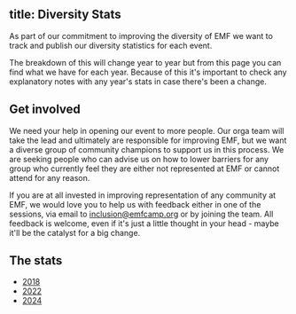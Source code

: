 title: Diversity Stats
---

As part of our commitment to improving the diversity of EMF we want to track and
publish our diversity statistics for each event.

The breakdown of this will change year to year but from this page you can find
what we have for each year. Because of this it's important to check any explanatory
notes with any year's stats in case there's been a change.

## Get involved

We need your help in opening our event to more people. Our orga team will take
the lead and ultimately are responsible for improving EMF, but we want a diverse
group of community champions to support us in this process. We are seeking people
who can advise us on how to lower barriers for any group who currently feel they
are either not represented at EMF or cannot attend for any reason.

If you are at all invested in improving representation of any community at EMF,
we would love you to help us with feedback either in one of the sessions, via
email to [inclusion@emfcamp.org](mailto:inclusion@emfcamp.org) or by joining the team. All feedback is
welcome, even if it's just a little thought in your head - maybe it'll be the
catalyst for a big change.

## The stats

* [2018](diversity/2018)
* [2022](diversity/2022)
* [2024](diversity/2024)
